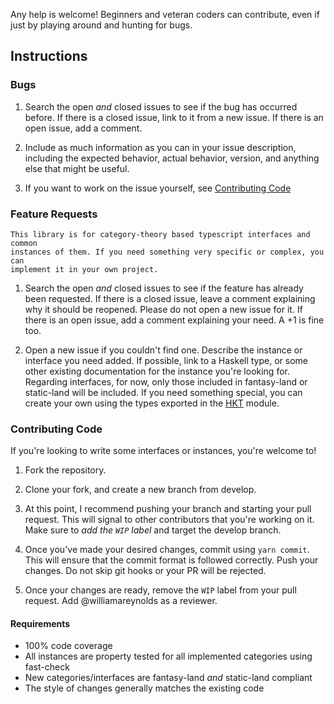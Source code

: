 Any help is welcome! Beginners and veteran coders can contribute, even if just by playing around and
hunting for bugs.

## Instructions

### Bugs

1. Search the open _and_ closed issues to see if the bug has occurred before. If there is a closed 
   issue, link to it from a new issue. If there is an open issue, add a comment.

2. Include as much information as you can in your issue description, including the expected
   behavior, actual behavior, version, and anything else that might be useful.

3. If you want to work on the issue yourself, see [Contributing Code](#contributing-code)

### Feature Requests

    This library is for category-theory based typescript interfaces and common 
    instances of them. If you need something very specific or complex, you can 
    implement it in your own project.
    
1. Search the open _and_ closed issues to see if the feature has already been requested. If there 
   is a closed issue, leave a comment explaining why it should be reopened. Please do not open a 
   new issue for it. If there is an open issue, add a comment explaining your need. A +1 is fine 
   too.

2. Open a new issue if you couldn't find one. Describe the instance or interface you need added. If
   possible, link to a Haskell type, or some other existing documentation for the instance you're
   looking for. Regarding interfaces, for now, only those included in fantasy-land or static-land 
   will be included. If you need something special, you can create your own using the types 
   exported in the [HKT][hkt-module] module.

### Contributing Code

If you're looking to write some interfaces or instances, you're welcome to!

1. Fork the repository.

2. Clone your fork, and create a new branch from develop.

3. At this point, I recommend pushing your branch and starting your pull request. This will signal
   to other contributors that you're working on it. Make sure to _add the `WIP` label_ and target
   the develop branch.

4. Once you've made your desired changes, commit using `yarn commit`. This will ensure that the
   commit format is followed correctly. Push your changes. Do not skip git hooks or your PR will be
   rejected.

5. Once your changes are ready, remove the `WIP` label from your pull request. Add 
   @williamareynolds as a reviewer.

#### Requirements

  * 100% code coverage
  * All instances are property tested for all implemented categories using fast-check
  * New categories/interfaces are fantasy-land _and_ static-land compliant
  * The style of changes generally matches the existing code

[hkt-module]: src/HKT.ts
